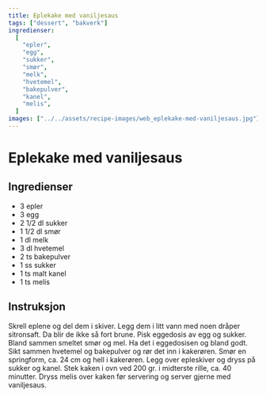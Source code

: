 ```yaml
---
title: Eplekake med vaniljesaus
tags: ["dessert", "bakverk"]
ingredienser:
  [
    "epler",
    "egg",
    "sukker",
    "smør",
    "melk",
    "hvetemel",
    "bakepulver",
    "kanel",
    "melis",
  ]
images: ["../../assets/recipe-images/web_eplekake-med-vaniljesaus.jpg"]
---
```


# Eplekake med vaniljesaus

## Ingredienser

- 3 epler
- 3 egg
- 2 1/2 dl sukker
- 1 1/2 dl smør
- 1 dl melk
- 3 dl hvetemel
- 2 ts bakepulver
- 1 ss sukker
- 1 ts malt kanel
- 1 ts melis

## Instruksjon

Skrell eplene og del dem i skiver. Legg dem i litt vann med noen dråper sitronsaft. Da blir de ikke så fort brune. Pisk eggedosis av egg og sukker. Bland sammen smeltet smør og mel. Ha det i eggedosisen og bland godt. Sikt sammen hvetemel og bakepulver og rør det inn i kakerøren. Smør en springform, ca. 24 cm og hell i kakerøren. Legg over epleskiver og dryss på sukker og kanel. Stek kaken i ovn ved 200 gr. i midterste rille, ca. 40 minutter. Dryss melis over kaken før servering og server gjerne med vaniljesaus.
